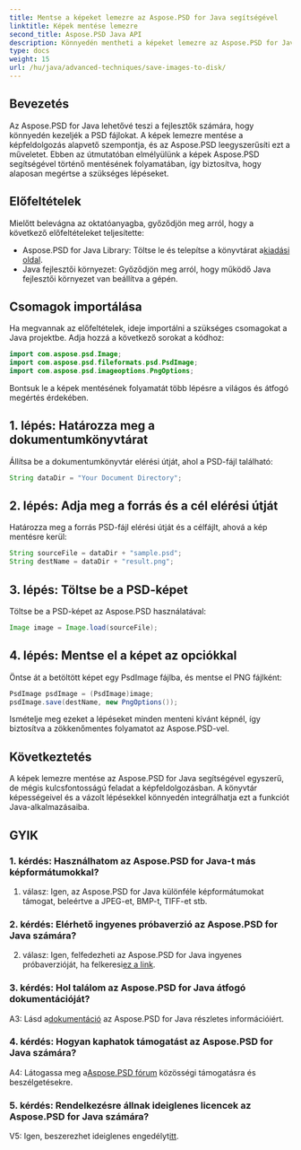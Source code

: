 ```yaml
---
title: Mentse a képeket lemezre az Aspose.PSD for Java segítségével
linktitle: Képek mentése lemezre
second_title: Aspose.PSD Java API
description: Könnyedén mentheti a képeket lemezre az Aspose.PSD for Java segítségével. Erőteljes Java könyvtár a PSD-fájlok kezeléséhez.
type: docs
weight: 15
url: /hu/java/advanced-techniques/save-images-to-disk/
---
```

## Bevezetés

Az Aspose.PSD for Java lehetővé teszi a fejlesztők számára, hogy könnyedén kezeljék a PSD fájlokat. A képek lemezre mentése a képfeldolgozás alapvető szempontja, és az Aspose.PSD leegyszerűsíti ezt a műveletet. Ebben az útmutatóban elmélyülünk a képek Aspose.PSD segítségével történő mentésének folyamatában, így biztosítva, hogy alaposan megértse a szükséges lépéseket.

## Előfeltételek

Mielőtt belevágna az oktatóanyagba, győződjön meg arról, hogy a következő előfeltételeket teljesítette:

-  Aspose.PSD for Java Library: Töltse le és telepítse a könyvtárat a[kiadási oldal](https://releases.aspose.com/psd/java/).
- Java fejlesztői környezet: Győződjön meg arról, hogy működő Java fejlesztői környezet van beállítva a gépén.

## Csomagok importálása

Ha megvannak az előfeltételek, ideje importálni a szükséges csomagokat a Java projektbe. Adja hozzá a következő sorokat a kódhoz:

```java
import com.aspose.psd.Image;
import com.aspose.psd.fileformats.psd.PsdImage;
import com.aspose.psd.imageoptions.PngOptions;
```

Bontsuk le a képek mentésének folyamatát több lépésre a világos és átfogó megértés érdekében.

## 1. lépés: Határozza meg a dokumentumkönyvtárat

Állítsa be a dokumentumkönyvtár elérési útját, ahol a PSD-fájl található:

```java
String dataDir = "Your Document Directory";
```

## 2. lépés: Adja meg a forrás és a cél elérési útját

Határozza meg a forrás PSD-fájl elérési útját és a célfájlt, ahová a kép mentésre kerül:

```java
String sourceFile = dataDir + "sample.psd";
String destName = dataDir + "result.png";
```

## 3. lépés: Töltse be a PSD-képet

Töltse be a PSD-képet az Aspose.PSD használatával:

```java
Image image = Image.load(sourceFile);
```

## 4. lépés: Mentse el a képet az opciókkal

Öntse át a betöltött képet egy PsdImage fájlba, és mentse el PNG fájlként:

```java
PsdImage psdImage = (PsdImage)image;
psdImage.save(destName, new PngOptions());
```

Ismételje meg ezeket a lépéseket minden menteni kívánt képnél, így biztosítva a zökkenőmentes folyamatot az Aspose.PSD-vel.

## Következtetés

A képek lemezre mentése az Aspose.PSD for Java segítségével egyszerű, de mégis kulcsfontosságú feladat a képfeldolgozásban. A könyvtár képességeivel és a vázolt lépésekkel könnyedén integrálhatja ezt a funkciót Java-alkalmazásaiba.

## GYIK

### 1. kérdés: Használhatom az Aspose.PSD for Java-t más képformátumokkal?

1. válasz: Igen, az Aspose.PSD for Java különféle képformátumokat támogat, beleértve a JPEG-et, BMP-t, TIFF-et stb.

### 2. kérdés: Elérhető ingyenes próbaverzió az Aspose.PSD for Java számára?

 2. válasz: Igen, felfedezheti az Aspose.PSD for Java ingyenes próbaverzióját, ha felkeresi[ez a link](https://releases.aspose.com/).

### 3. kérdés: Hol találom az Aspose.PSD for Java átfogó dokumentációját?

 A3: Lásd a[dokumentáció](https://reference.aspose.com/psd/java/) az Aspose.PSD for Java részletes információiért.

### 4. kérdés: Hogyan kaphatok támogatást az Aspose.PSD for Java számára?

 A4: Látogassa meg a[Aspose.PSD fórum](https://forum.aspose.com/c/psd/34) közösségi támogatásra és beszélgetésekre.

### 5. kérdés: Rendelkezésre állnak ideiglenes licencek az Aspose.PSD for Java számára?

 V5: Igen, beszerezhet ideiglenes engedélyt[itt](https://purchase.aspose.com/temporary-license/).